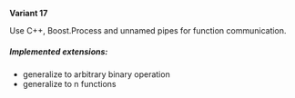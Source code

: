 **Variant 17**

Use C++, Boost.Process and unnamed pipes for function communication.

##### **Implemented extensions:**
- generalize to arbitrary binary operation
- generalize to n functions